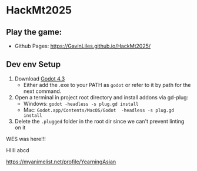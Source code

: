 # HackMt2025

## Play the game:
- Github Pages: https://GavinLiles.github.io/HackMt2025/

## Dev env Setup
1. Download [Godot 4.3](https://godotengine.org/)
	- Either add the .exe to your PATH as `godot` or refer to it by path for the next command.
1. Open a terminal in project root directory and install addons via gd-plug:
	- Windows: `godot -headless -s plug.gd install`
	- Mac: `Godot.app/Contents/MacOS/Godot  -headless -s plug.gd install`
1. Delete the `.plugged` folder in the root dir since we can't prevent linting on it


WES was here!!!

HIIII
abcd

https://myanimelist.net/profile/YearningAsian
